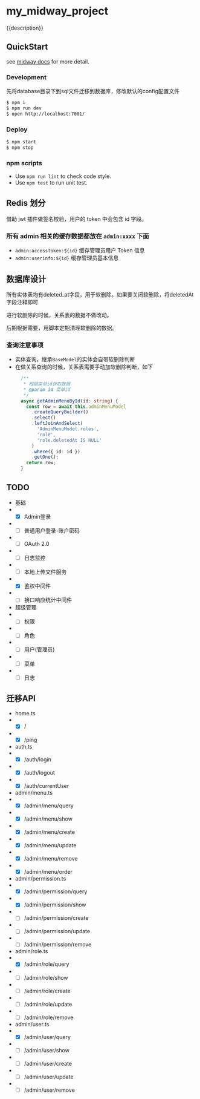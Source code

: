 # my_midway_project

{{description}}

## QuickStart

<!-- add docs here for user -->

see [midway docs][midway] for more detail.

### Development

先将database目录下到sql文件迁移到数据库，修改默认的config配置文件

```bash
$ npm i
$ npm run dev
$ open http://localhost:7001/
```

### Deploy

```bash
$ npm start
$ npm stop
```

### npm scripts

- Use `npm run lint` to check code style.
- Use `npm test` to run unit test.


[midway]: https://midwayjs.org


## Redis 划分
借助 jwt 插件做签名校验，用户的 token 中会包含 id 字段。

### 所有 admin 相关的缓存数据都放在 `admin:xxxx` 下面

- `admin:accessToken:${id}` 缓存管理员用户 Token 信息
- `admin:userinfo:${id}` 缓存管理员基本信息

## 数据库设计
所有实体表均有deleted_at字段，用于软删除。如果要关闭软删除，将deletedAt字段注释即可

进行软删除的时候，关系表的数据不做改动。

后期根据需要，用脚本定期清理软删除的数据。

### 查询注意事项
- 实体查询，继承`BaseModel`的实体会自带软删除判断
- 在做关系查询的时候，关系表需要手动加软删除判断，如下
  ```typescript
    /**
     * 根据菜单id获取数据
     * @param id 菜单id
     */
    async getAdminMenuById(id: string) {
      const row = await this.adminMenuModel
        .createQueryBuilder()
        .select()
        .leftJoinAndSelect(
          'AdminMenuModel.roles',
          'role',
          'role.deletedAt IS NULL'
        )
        .where({ id: id })
        .getOne();
      return row;
    }
  ```

## TODO

- 基础
- - [x] Admin登录
- - [ ] 普通用户登录-账户密码
- - [ ] OAuth 2.0
- - [ ] 日志监控
- - [ ] 本地上传文件服务
- - [x] 鉴权中间件
- - [ ] 接口响应统计中间件

- 超级管理
- - [ ] 权限
- - [ ] 角色
- - [ ] 用户(管理员)
- - [ ] 菜单
- - [ ] 日志

## 迁移API

- home.ts
- - [x] /
- - [x] /ping

- auth.ts
- - [x] /auth/login
- - [x] /auth/logout
- - [x] /auth/currentUser

- admin/menu.ts
- - [x] /admin/menu/query
- - [x] /admin/menu/show
- - [x] /admin/menu/create
- - [x] /admin/menu/update
- - [x] /admin/menu/remove
- - [x] /admin/menu/order

- admin/permission.ts
- - [x] /admin/permission/query
- - [x] /admin/permission/show
- - [ ] /admin/permission/create
- - [ ] /admin/permission/update
- - [ ] /admin/permission/remove

- admin/role.ts
- - [x] /admin/role/query
- - [ ] /admin/role/show
- - [ ] /admin/role/create
- - [ ] /admin/role/update
- - [ ] /admin/role/remove

- admin/user.ts
- - [x] /admin/user/query
- - [ ] /admin/user/show
- - [ ] /admin/user/create
- - [ ] /admin/user/update
- - [ ] /admin/user/remove